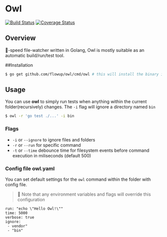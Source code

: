 # Owl

[![Build Status](https://travis-ci.org/flowup/owl.svg?branch=master)](https://travis-ci.org/flowup/owl) [![Coverage Status](https://coveralls.io/repos/github/flowup/owl/badge.svg?branch=master)](https://coveralls.io/github/flowup/owl?branch=master)

## Overview
:rocket:-speed file-watcher written in Golang, Owl is mostly suitable as an automatic build/run/test tool.

##Installation
```bash
$ go get github.com/flowup/owl/cmd/owl # this will install the binary in $GOBIN
```

## Usage

You can use **owl** to simply run tests when anything within the current folder(recursively) changes. The `-i` flag will ignore a directory named `bin`

```bash
$ owl -r 'go test ./...' -i bin
```

### Flags

- `-i` or `--ignore` to ignore files and folders
- `-r` or `--run` for specific command
- `-t` or `--time` debounce time for filesystem events before command execution in miliseconds (default 500)

### Config file owl.yaml

You can set default settings for the `owl` command within the folder with config file.

> :robot: Note that any environment variables and flags will override this configuration

```
run: "echo \"Hello Owl!\""
time: 5000
verbose: true
ignore:
 - vendor"
 - "bin"
```
